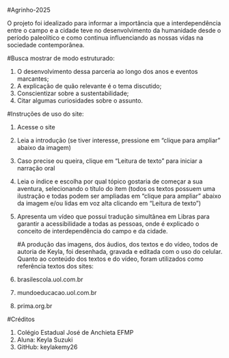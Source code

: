 #Agrinho-2025

   O projeto foi idealizado para informar a importância que a interdependência entre o campo e a cidade teve no desenvolvimento da humanidade desde o período paleolítico e como continua influenciando as nossas vidas na sociedade contemporânea.

#Busca mostrar de modo estruturado:

1. O desenvolvimento dessa parceria ao longo dos anos e eventos marcantes;
2. A explicação de quão relevante é o tema discutido;
3. Conscientizar sobre a sustentabilidade;
4. Citar algumas curiosidades sobre o assunto.

#Instruções de uso do site:

1. Acesse o site
2. Leia a introdução (se tiver interesse, pressione em “clique para ampliar” abaixo da imagem)
3. Caso precise ou queira, clique em “Leitura de texto” para iniciar a narração oral
4. Leia o índice e escolha por qual tópico gostaria de começar a sua aventura, selecionando o título do item (todos os textos possuem uma ilustração e todas podem ser ampliadas em “clique para ampliar” abaixo da imagem e/ou lidas em voz alta clicando em “Leitura de texto”)
5. Apresenta um vídeo que possui tradução simultânea em Libras para garantir a acessibilidade a todas as pessoas, onde é explicado o conceito de interdependência do campo e da cidade.

     #A produção das imagens, dos áudios, dos textos e do vídeo, todos de autoria de Keyla, foi desenhada, gravada e editada com o uso do celular. Quanto ao conteúdo dos textos e do vídeo, foram utilizados como referência textos dos sites:
1. brasilescola.uol.com.br
2. mundoeducacao.uol.com.br
3. prima.org.br

#Créditos
1. Colégio Estadual José de Anchieta EFMP
2. Aluna: Keyla Suzuki 
3. GitHub: keylakemy26
